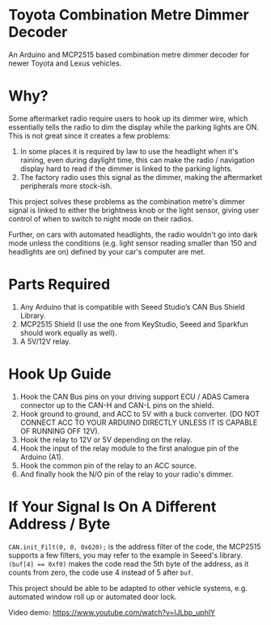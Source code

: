 # Toyota Combination Metre Dimmer Decoder
An Arduino and MCP2515 based combination metre dimmer decoder for newer Toyota and Lexus vehicles.

# Why?
Some aftermarket radio require users to hook up its dimmer wire, which essentially tells the radio to dim the display while the parking lights are ON.
This is not great since it creates a few problems:
1. In some places it is required by law to use the headlight when it's raining, even during daylight time, this can make the radio / navigation display hard to read if the dimmer is linked to the parking lights.
2. The factory radio uses this signal as the dimmer, making the aftermarket peripherals more stock-ish.

This project solves these problems as the combination metre's dimmer signal is linked to either the brightness knob or the light sensor, giving user control of when to switch to night mode on their radios.

Further, on cars with automated headlights, the radio wouldn't go into dark mode unless the conditions (e.g. light sensor reading smaller than 150 and headlights are on) defined by your car's computer are met.

# Parts Required
1. Any Arduino that is compatible with Seeed Studio’s CAN Bus Shield Library.
2. MCP2515 Shield (I use the one from KeyStudio, Seeed and Sparkfun should work equally as well).
3. A 5V/12V relay.

# Hook Up Guide
1. Hook the CAN Bus pins on your driving support ECU / ADAS Camera connector up to the CAN-H and CAN-L pins on the shield.
2. Hook ground to ground, and ACC to 5V with a buck converter. (DO NOT CONNECT ACC TO YOUR ARDUINO DIRECTLY UNLESS IT IS CAPABLE OF RUNNING OFF 12V).
3. Hook the relay to 12V or 5V depending on the relay.
4. Hook the input of the relay module to the first analogue pin of the Arduino (A1).
5. Hook the common pin of the relay to an ACC source.
6. And finally hook the N/O pin of the relay to your radio's dimmer.

# If Your Signal Is On A Different Address / Byte
`CAN.init_Filt(0, 0, 0x620);` is the address filter of the code, the MCP2515 supports a few filters, you may refer to the example in Seeed's library.
`(buf[4] == 0xf0)` makes the code read the 5th byte of the address, as it counts from zero, the code use 4 instead of 5 after `buf`.

This project should be able to be adapted to other vehicle systems, e.g. automated window roll up or automated door lock.

Video demo: https://www.youtube.com/watch?v=lJLbp_uphlY
